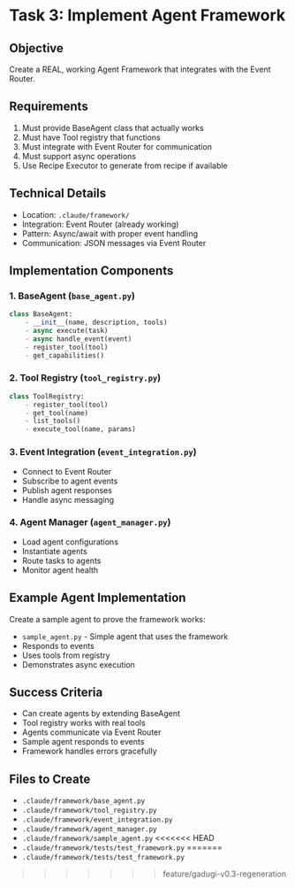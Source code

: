 # Task 3: Implement Agent Framework

## Objective
Create a REAL, working Agent Framework that integrates with the Event Router.

## Requirements
1. Must provide BaseAgent class that actually works
2. Must have Tool registry that functions
3. Must integrate with Event Router for communication
4. Must support async operations
5. Use Recipe Executor to generate from recipe if available

## Technical Details
- Location: `.claude/framework/`
- Integration: Event Router (already working)
- Pattern: Async/await with proper event handling
- Communication: JSON messages via Event Router

## Implementation Components

### 1. BaseAgent (`base_agent.py`)
```python
class BaseAgent:
    - __init__(name, description, tools)
    - async execute(task)
    - async handle_event(event)
    - register_tool(tool)
    - get_capabilities()
```

### 2. Tool Registry (`tool_registry.py`)
```python
class ToolRegistry:
    - register_tool(tool)
    - get_tool(name)
    - list_tools()
    - execute_tool(name, params)
```

### 3. Event Integration (`event_integration.py`)
- Connect to Event Router
- Subscribe to agent events
- Publish agent responses
- Handle async messaging

### 4. Agent Manager (`agent_manager.py`)
- Load agent configurations
- Instantiate agents
- Route tasks to agents
- Monitor agent health

## Example Agent Implementation
Create a sample agent to prove the framework works:
- `sample_agent.py` - Simple agent that uses the framework
- Responds to events
- Uses tools from registry
- Demonstrates async execution

## Success Criteria
- Can create agents by extending BaseAgent
- Tool registry works with real tools
- Agents communicate via Event Router
- Sample agent responds to events
- Framework handles errors gracefully

## Files to Create
- `.claude/framework/base_agent.py`
- `.claude/framework/tool_registry.py`
- `.claude/framework/event_integration.py`
- `.claude/framework/agent_manager.py`
- `.claude/framework/sample_agent.py`
<<<<<<< HEAD
- `.claude/framework/tests/test_framework.py`
=======
- `.claude/framework/tests/test_framework.py`
>>>>>>> feature/gadugi-v0.3-regeneration
